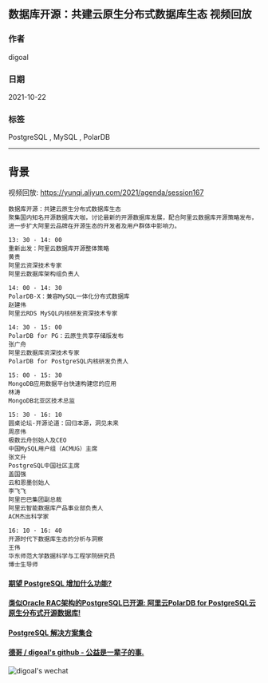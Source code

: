 ## 数据库开源：共建云原生分布式数据库生态 视频回放   
  
### 作者  
digoal  
  
### 日期  
2021-10-22   
  
### 标签  
PostgreSQL , MySQL , PolarDB     
  
----  
  
## 背景  
  
视频回放: https://yunqi.aliyun.com/2021/agenda/session167  
  
```  
数据库开源：共建云原生分布式数据库生态  
聚集国内知名开源数据库大咖，讨论最新的开源数据库发展，配合阿里云数据库开源策略发布，进一步扩大阿里云品牌在开源生态的开发者及用户群体中影响力。  
  
13: 30 - 14: 00  
重新出发：阿里云数据库开源整体策略  
黄贵  
阿里云资深技术专家  
阿里云数据库架构组负责人  
  
14: 00 - 14: 30  
PolarDB-X：兼容MySQL一体化分布式数据库  
赵建伟  
阿里云RDS MySQL内核研发资深技术专家  
  
14: 30 - 15: 00  
PolarDB for PG：云原生共享存储版发布  
张广舟  
阿里云数据库资深技术专家  
PolarDB for PostgreSQL内核研发负责人  
  
15: 00 - 15: 30  
MongoDB应用数据平台快速构建您的应用  
林涛  
MongoDB北亚区技术总监  
  
15: 30 - 16: 10  
圆桌论坛-开源论道：回归本源，洞见未来  
周彦伟  
极数云舟创始人及CEO  
中国MySQL用户组（ACMUG）主席  
张文升  
PostgreSQL中国社区主席  
盖国强  
云和恩墨创始人  
李飞飞  
阿里巴巴集团副总裁  
阿里云智能数据库产品事业部负责人  
ACM杰出科学家  
  
16: 10 - 16: 40  
开源时代下数据库生态的分析与洞察  
王伟  
华东师范大学数据科学与工程学院研究员  
博士生导师  
```  
  
  
#### [期望 PostgreSQL 增加什么功能?](https://github.com/digoal/blog/issues/76 "269ac3d1c492e938c0191101c7238216")
  
  
#### [类似Oracle RAC架构的PostgreSQL已开源: 阿里云PolarDB for PostgreSQL云原生分布式开源数据库!](https://github.com/ApsaraDB/PolarDB-for-PostgreSQL "57258f76c37864c6e6d23383d05714ea")
  
  
#### [PostgreSQL 解决方案集合](https://yq.aliyun.com/topic/118 "40cff096e9ed7122c512b35d8561d9c8")
  
  
#### [德哥 / digoal's github - 公益是一辈子的事.](https://github.com/digoal/blog/blob/master/README.md "22709685feb7cab07d30f30387f0a9ae")
  
  
![digoal's wechat](../pic/digoal_weixin.jpg "f7ad92eeba24523fd47a6e1a0e691b59")
  
